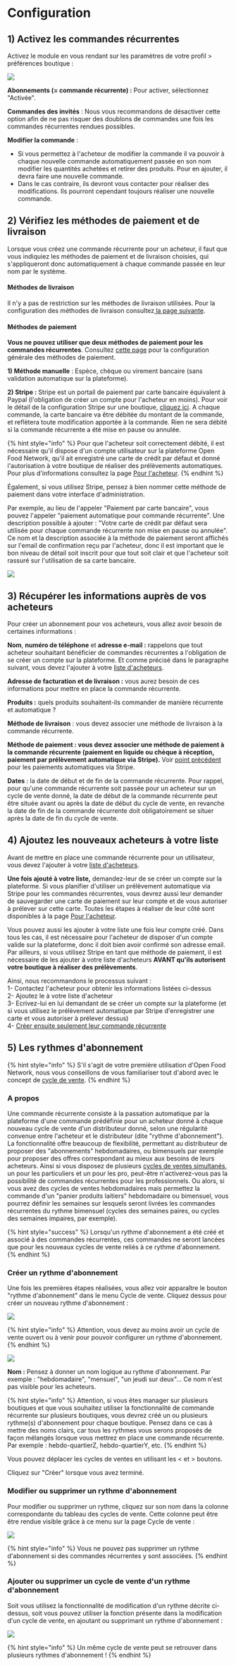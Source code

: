 # Configuration

## 1\) Activez les commandes récurrentes <a id="1-enable-subscriptions"></a>

Activez le module en vous rendant sur les paramètres de votre profil &gt; préférences boutique :

![](../../.gitbook/assets/image%20%2896%29.png)

**Abonnements \(= commande récurrente\) :** Pour activer, sélectionnez "Activée".

**Commandes des invités** : Nous vous recommandons de désactiver cette option afin de ne pas risquer des doublons de commandes une fois les commandes récurrentes rendues possibles.

**Modifier la commande** : 

* Si vous permettez à l'acheteur de modifier la commande il va pouvoir à chaque nouvelle commande automatiquement passée en son nom modifier les quantités achetées et retirer des produits. Pour en ajouter, il devra faire une nouvelle commande.
* Dans le cas contraire, ils devront vous contacter pour réaliser des modifications. Ils pourront cependant toujours réaliser une nouvelle commande.

## 2\) Vérifiez les méthodes de paiement et de livraison <a id="2-make-sure-you-have-shipping-and-payment-methods-setup"></a>

Lorsque vous créez une commande récurrente pour un acheteur, il faut que vous indiquiez les méthodes de paiement et de livraison choisies, qui s'appliqueront donc automatiquement à chaque commande passée en leur nom par le système.

#### **Méthodes de livraison** <a id="shipping-methods"></a>

Il n'y a pas de restriction sur les méthodes de livraison utilisées. Pour la configuration des méthodes de livraison consultez[ la page suivante](../mise-en-place-dune-boutique/types-de-livraisons.md). 

#### **Méthodes de paiement** <a id="payment-methods"></a>

**Vous ne pouvez utiliser que deux méthodes de paiement pour les commandes récurrentes**. Consultez [cette page](../mise-en-place-dune-boutique/methodes-de-paiements.md) pour la configuration générale des méthodes de paiement.

**1\) Méthode manuelle** : Espèce, chèque ou virement bancaire \(sans validation automatique sur la plateforme\).

**2\) Stripe :** Stripe est un portail de paiement par carte bancaire équivalent à Paypal \(l'obligation de créer un compte pour l'acheteur en moins\). Pour voir le détail de la configuration Stripe sur une boutique, [cliquez ici](../mise-en-place-dune-boutique/methodes-de-paiements.md#stripe). A chaque commande, la carte bancaire va être débitée du montant de la commande, et reflètera toute modification apportée à la commande. Rien ne sera débité si la commande récurrente a été mise en pause ou annulée.

{% hint style="info" %}
Pour que l'acheteur soit correctement débité, il est nécessaire qu'il dispose d'un compte utilisateur sur la plateforme Open Food Network, qu'il ait enregistré une carte de crédit par défaut et donné l'autorisation à votre boutique de réaliser des prélèvements automatiques. Pour plus d'informations consultez la page [Pour l'acheteur](pour-lacheteur.md).
{% endhint %}

Également, si vous utilisez Stripe, pensez à bien nommer cette méthode de paiement dans votre interface d'administration.

Par exemple, au lieu de l'appeler "Paiement par carte bancaire", vous pouvez l'appeler "paiement automatique pour commande récurrente". Une description possible à ajouter : "Votre carte de crédit par défaut sera utilisée pour chaque commande récurrente non mise en pause ou annulée". Ce nom et la description associée à la méthode de paiement seront affichés sur l'email de confirmation reçu par l'acheteur, donc il est important que le bon niveau de détail soit inscrit pour que tout soit clair et que l'acheteur soit rassuré sur l'utilisation de sa carte bancaire. 

![](../../.gitbook/assets/capture-du-2019-08-26-19-33-38.png)

## 3\) Récupérer les informations auprès de vos acheteurs <a id="3-gather-information-from-your-customers"></a>

Pour créer un abonnement pour vos acheteurs, vous allez avoir besoin de certaines informations :

**Nom**, **numéro de téléphone** et **adresse e-mail :** rappelons que tout acheteur souhaitant bénéficier de commandes récurrentes a l'obligation de se créer un compte sur la plateforme. Et comme précisé dans le paragraphe suivant, vous devez l'ajouter à votre [liste d'acheteurs](../mise-en-place-dune-boutique/affichages-et-prix-differencies-par-categorie-dacheteur/).

**Adresse de facturation et de livraison :** vous aurez besoin de ces informations pour mettre en place la commande récurrente.

**Produits :** quels produits souhaitent-ils commander de manière récurrente et automatique ?

**Méthode de livraison** : vous devez associer une méthode de livraison à la commande récurrente.

**Méthode de paiement : vous devez associer une méthode de paiement à la commande récurrente \(paiement en liquide ou chèque à réception, paiement par prélèvement automatique via Stripe\).** Voir [point précédent](configuration.md#2-make-sure-you-have-shipping-and-payment-methods-setup) pour les paiements automatiques via Stripe.

**Dates** : la date de début et de fin de la commande récurrente. Pour rappel, pour qu'une commande récurrente soit passée pour un acheteur sur un cycle de vente donné, la date de début de la commande récurrente peut être située avant ou après la date de début du cycle de vente, en revanche la date de fin de la commande récurrente doit obligatoirement se situer après la date de fin du cycle de vente.

## 4\) Ajoutez les nouveaux acheteurs à votre liste <a id="4-add-your-subscribers-to-your-customer-list"></a>

Avant de mettre en place une commande récurrente pour un utilisateur, vous devez l'ajouter à votre [liste d'acheteurs](../mise-en-place-dune-boutique/affichages-et-prix-differencies-par-categorie-dacheteur/). 

**Une fois ajouté à votre liste,** demandez-leur de se créer un compte sur la plateforme. Si vous planifier d'utiliser un prélèvement automatique via Stripe pour les commandes récurrentes, vous devrez aussi leur demander de sauvegarder une carte de paiement sur leur compte et de vous autoriser à prélever sur cette carte. Toutes les étapes à réaliser de leur côté sont disponibles à la page [Pour l'acheteur](pour-lacheteur.md).  

Vous pouvez aussi les ajouter à votre liste une fois leur compte créé. Dans tous les cas, il est nécessaire pour l'acheteur de disposer d'un compte valide sur la plateforme, donc il doit bien avoir confirmé son adresse email. Par ailleurs, si vous utilisez Stripe en tant que méthode de paiement, il est nécessaire de les ajouter à votre liste d'acheteurs **AVANT qu'ils autorisent votre boutique à réaliser des prélèvements**.

Ainsi, nous recommandons le processus suivant :  
1- Contactez l'acheteur pour obtenir les informations listées ci-dessus  
2- Ajoutez le à votre liste d'acheteur  
3- Ecrivez-lui en lui demandant de se créer un compte sur la plateforme \(et si vous utilisez le prélèvement automatique par Stripe d'enregistrer une carte et vous autoriser à prélever dessus\)  
4- [Créer ensuite seulement leur commande récurrente](creation-et-gestion-dune-commande-recurrente.md#6-create-subscriptions) 

## 5\) Les rythmes d'abonnement <a id="5-schedules"></a>

{% hint style="info" %}
S'il s'agit de votre première utilisation d'Open Food Network, nous vous conseillons de vous familiariser tout d'abord avec le concept de [cycle de vente](../mise-en-place-dune-boutique/cycles-de-vente/).
{% endhint %}

### A propos <a id="about-schedules"></a>

Une commande récurrente consiste à la passation automatique par la plateforme d'une commande prédéfinie pour un acheteur donné à chaque nouveau cycle de vente d'un distributeur donné, selon une régularité convenue entre l'acheteur et le distributeur \(dite "rythme d'abonnement"\). La fonctionnalité offre beaucoup de flexibilité, permettant au distributeur de proposer des "abonnements" hebdomadaires, ou bimensuels par exemple pour proposer des offres correspondant au mieux aux besoins de leurs acheteurs. Ainsi si vous disposez de plusieurs [cycles de ventes simultanés](../mise-en-place-dune-boutique/cycles-de-vente/opening-more-than-one-order-cycle.md), un pour les particuliers et un pour les pro, peut-être n'activerez-vous pas la possibilité de commandes récurrentes pour les professionnels. Ou alors, si vous avez des cycles de ventes hebdomadaires mais permettez la commande d'un "panier produits laitiers" hebdomadaire ou bimensuel, vous pourrez définir les semaines sur lesquels seront livrées les commandes récurrentes du rythme bimensuel \(cycles des semaines paires, ou cycles des semaines impaires, par exemple\).

{% hint style="success" %}
Lorsqu'un rythme d'abonnement a été créé et associé à des commandes récurrentes, ces commandes ne seront lancées que pour les nouveaux cycles de vente reliés à ce rythme d'abonnement.
{% endhint %}

### Créer un rythme d'abonnement <a id="create-a-schedule"></a>

Une fois les premières étapes réalisées, vous allez voir apparaître le bouton "rythme d'abonnement" dans le menu Cycle de vente. Cliquez dessus pour créer un nouveau rythme d'abonnement :

![](../../.gitbook/assets/image%20%2824%29.png)

{% hint style="info" %}
Attention, vous devez au moins avoir un cycle de vente ouvert ou à venir pour pouvoir configurer un rythme d'abonnement.
{% endhint %}

![](../../.gitbook/assets/image%20%2860%29.png)

**Nom :** Pensez à donner un nom logique au rythme d'abonnement. Par exemple : "hebdomadaire", "mensuel", "un jeudi sur deux"... Ce nom n'est pas visible pour les acheteurs.

{% hint style="info" %}
Attention, si vous êtes manager sur plusieurs boutiques et que vous souhaitez utiliser la fonctionnalité de commande récurrente sur plusieurs boutiques, vous devrez créé un ou plusieurs rythme\(s\) d'abonnement pour chaque boutique. Pensez dans ce cas à mettre des noms clairs, car tous les rythmes vous serons proposés de façon mélangés lorsque vous mettrez en place une commande récurrente. Par exemple : hebdo-quartierZ, hebdo-quartierY, etc.
{% endhint %}

Vous pouvez déplacer les cycles de ventes en utilisant les &lt; et &gt; boutons.

Cliquez sur "Créer" lorsque vous avez terminé.

### Modifier ou supprimer un rythme d'abonnement <a id="edit-or-delete-a-schedule"></a>

Pour modifier ou supprimer un rythme, cliquez sur son nom dans la colonne correspondante du tableau des cycles de vente. Cette colonne peut être être rendue visible grâce à ce menu sur la page Cycle de vente :

![](../../.gitbook/assets/capture-du-2019-08-27-00-16-31.png)

{% hint style="info" %}
Vous ne pouvez pas supprimer un rythme d'abonnement si des commandes récurrentes y sont associées.
{% endhint %}

### Ajouter ou supprimer un cycle de vente d'un rythme d'abonnement <a id="adding-or-removing-order-cycles-from-schedules"></a>

Soit vous utilisez la fonctionnalité de modification d'un rythme décrite ci-dessus, soit vous pouvez utiliser la fonction présente dans la modification d'un cycle de vente, en ajoutant ou supprimant un rythme d'abonnement :

![](../../.gitbook/assets/image%20%2827%29.png)

{% hint style="info" %}
Un même cycle de vente peut se retrouver dans plusieurs rythmes d'abonnement !
{% endhint %}

